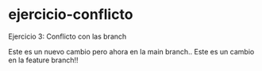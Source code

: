 # ejercicio-conflicto
Ejercicio 3: Conflicto con las branch

Este es un nuevo cambio pero ahora en la main branch..
Este es un cambio en la feature branch!!
